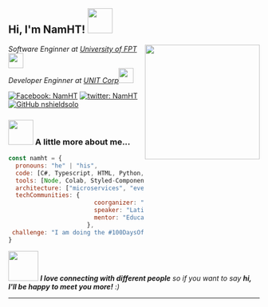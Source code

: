 <h2> Hi, I'm NamHT! <img src="https://media.giphy.com/media/4KzpjLvJjJknJ5Xuak/giphy.gif" width="50"></h2>
<img align='right' src="https://media.giphy.com/media/SWoSkN6DxTszqIKEqv/giphy.gif" width="230">
<p><em>Software Enginner at <a href="https://fpt.edu.vn">University of FPT</a><img src="https://media.giphy.com/media/fYSnHlufseco8Fh93Z/giphy.gif" width="30"></br>Developer Enginner at <a href="https://unit.com.vn">UNIT Corp</a><img src="https://media.giphy.com/media/WUlplcMpOCEmTGBtBW/giphy.gif" width="30"> 
</em></p>

[![Facebook: NamHT](https://img.shields.io/badge/Facebook-1877F2?style=for-the-badge&logo=facebook&logoColor=white)](https://www.facebook.com/NamHT94)
[![twitter: NamHT](https://img.shields.io/badge/Twitter-1DA1F2?style=for-the-badge&logo=twitter&logoColor=white&link=https://twitter.com/NamHT94/)](https://www.linkedin.com/in/thaianebraga/)
[![GitHub nshieldsolo](https://img.shields.io/github/followers/thaiane?label=follow&style=social)](https://github.com/nShieldSolo)


### <img src="https://media.giphy.com/media/VgCDAzcKvsR6OM0uWg/giphy.gif" width="50"> A little more about me...  

```javascript
const namht = {
  pronouns: "he" | "his",
  code: [C#, Typescript, HTML, Python, Angular],
  tools: [Node, Colab, Styled-Components, PyTorch, Docker],
  architecture: ["microservices", "event-driven", "design system pattern"],
  techCommunities: {
                        coorganizer: "AfroPython",
                        speaker: "Latinity",
                        mentor: "EducaTRANSforma"
                      },
 challenge: "I am doing the #100DaysOfCode challenge focused on react and typescript"
}
```

<img src="https://media.giphy.com/media/LnQjpWaON8nhr21vNW/giphy.gif" width="60"> <em><b>I love connecting with different people</b> so if you want to say <b>hi, I'll be happy to meet you more!</b> :)</em>

---
